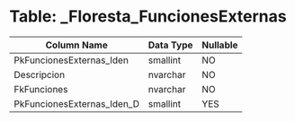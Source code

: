 # Table: _Floresta_FuncionesExternas

| Column Name | Data Type | Nullable |
|-------------|-----------|----------|
| PkFuncionesExternas_Iden | smallint | NO |
| Descripcion | nvarchar | NO |
| FkFunciones | nvarchar | NO |
| PkFuncionesExternas_Iden_D | smallint | YES |
